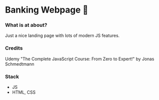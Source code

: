 # Banking Webpage 💸

### What is at about?

Just a nice landing page with lots of modern JS features.

### Credits 

Udemy "The Complete JavaScript Course: From Zero to Expert!" by Jonas Schmedtmann

### Stack

- JS
- HTML, CSS 